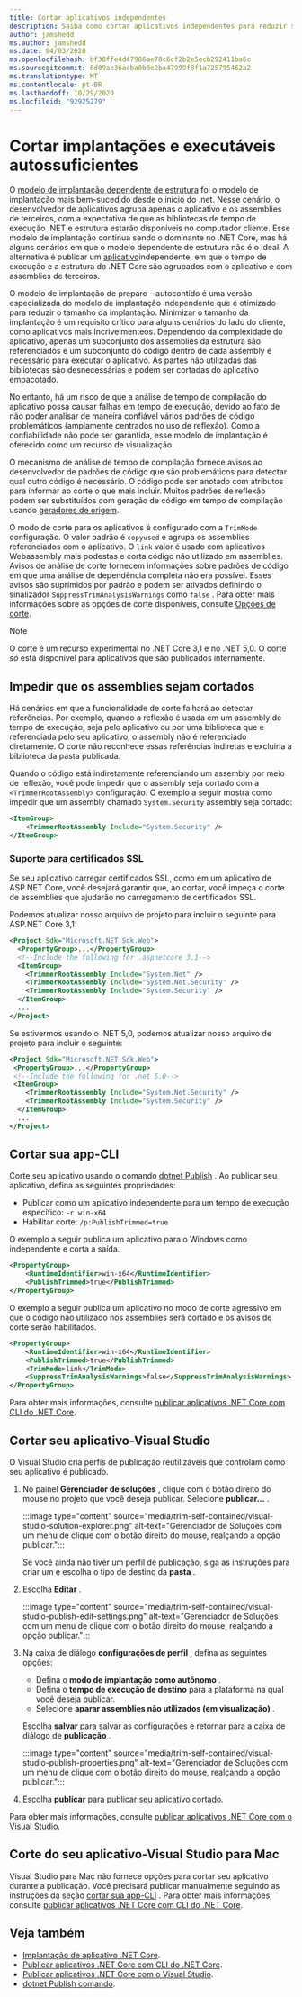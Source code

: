 ```yaml
---
title: Cortar aplicativos independentes
description: Saiba como cortar aplicativos independentes para reduzir seu tamanho. O .NET Core agrupa o tempo de execução com um aplicativo que é publicado de forma independente e, em geral, inclui mais do tempo de execução e, em seguida, é necessário.
author: jamshedd
ms.author: jamshedd
ms.date: 04/03/2020
ms.openlocfilehash: bf38ffe4d47986ae78c6cf2b2e5ecb292411ba6c
ms.sourcegitcommit: 6d09ae36acba0b0e2ba47999f8f1a725795462a2
ms.translationtype: MT
ms.contentlocale: pt-BR
ms.lasthandoff: 10/29/2020
ms.locfileid: "92925279"
---
```

# <a name="trim-self-contained-deployments-and-executables"></a>Cortar implantações e executáveis autossuficientes

O [modelo de implantação dependente de estrutura](index.md#publish-framework-dependent) foi o modelo de implantação mais bem-sucedido desde o início do .net. Nesse cenário, o desenvolvedor de aplicativos agrupa apenas o aplicativo e os assemblies de terceiros, com a expectativa de que as bibliotecas de tempo de execução .NET e estrutura estarão disponíveis no computador cliente. Esse modelo de implantação continua sendo o dominante no .NET Core, mas há alguns cenários em que o modelo dependente de estrutura não é o ideal. A alternativa é publicar um [aplicativo](index.md#publish-self-contained)independente, em que o tempo de execução e a estrutura do .NET Core são agrupados com o aplicativo e com assemblies de terceiros.

O modelo de implantação de preparo – autocontido é uma versão especializada do modelo de implantação independente que é otimizado para reduzir o tamanho da implantação. Minimizar o tamanho da implantação é um requisito crítico para alguns cenários do lado do cliente, como aplicativos mais Incrivelmenteos. Dependendo da complexidade do aplicativo, apenas um subconjunto dos assemblies da estrutura são referenciados e um subconjunto do código dentro de cada assembly é necessário para executar o aplicativo. As partes não utilizadas das bibliotecas são desnecessárias e podem ser cortadas do aplicativo empacotado.

No entanto, há um risco de que a análise de tempo de compilação do aplicativo possa causar falhas em tempo de execução, devido ao fato de não poder analisar de maneira confiável vários padrões de código problemáticos (amplamente centrados no uso de reflexão). Como a confiabilidade não pode ser garantida, esse modelo de implantação é oferecido como um recurso de visualização.

O mecanismo de análise de tempo de compilação fornece avisos ao desenvolvedor de padrões de código que são problemáticos para detectar qual outro código é necessário. O código pode ser anotado com atributos para informar ao corte o que mais incluir. Muitos padrões de reflexão podem ser substituídos com geração de código em tempo de compilação usando [geradores de origem](https://github.com/dotnet/roslyn/blob/master/docs/features/source-generators.md).

O modo de corte para os aplicativos é configurado com a `TrimMode` configuração. O valor padrão é `copyused` e agrupa os assemblies referenciados com o aplicativo. O `link` valor é usado com aplicativos Webassembly mais podestas e corta código não utilizado em assemblies. Avisos de análise de corte fornecem informações sobre padrões de código em que uma análise de dependência completa não era possível. Esses avisos são suprimidos por padrão e podem ser ativados definindo o sinalizador `SuppressTrimAnalysisWarnings` como `false` . Para obter mais informações sobre as opções de corte disponíveis, consulte [Opções de corte](trimming-options.md).

> [!NOTE]
> O corte é um recurso experimental no .NET Core 3,1 e no .NET 5,0. O corte _só_ está disponível para aplicativos que são publicados internamente.

## <a name="prevent-assemblies-from-being-trimmed"></a>Impedir que os assemblies sejam cortados

Há cenários em que a funcionalidade de corte falhará ao detectar referências. Por exemplo, quando a reflexão é usada em um assembly de tempo de execução, seja pelo aplicativo ou por uma biblioteca que é referenciada pelo seu aplicativo, o assembly não é referenciado diretamente. O corte não reconhece essas referências indiretas e excluiria a biblioteca da pasta publicada.

Quando o código está indiretamente referenciando um assembly por meio de reflexão, você pode impedir que o assembly seja cortado com a `<TrimmerRootAssembly>` configuração. O exemplo a seguir mostra como impedir que um assembly chamado `System.Security` assembly seja cortado:

```xml
<ItemGroup>
    <TrimmerRootAssembly Include="System.Security" />
</ItemGroup>
```

### <a name="support-for-ssl-certificates"></a>Suporte para certificados SSL

Se seu aplicativo carregar certificados SSL, como em um aplicativo de ASP.NET Core, você desejará garantir que, ao cortar, você impeça o corte de assemblies que ajudarão no carregamento de certificados SSL.

Podemos atualizar nosso arquivo de projeto para incluir o seguinte para ASP.NET Core 3,1:

```xml
<Project Sdk="Microsoft.NET.Sdk.Web">
  <PropertyGroup>...</PropertyGroup>
  <!--Include the following for .aspnetcore 3.1-->
  <ItemGroup>
    <TrimmerRootAssembly Include="System.Net" />
    <TrimmerRootAssembly Include="System.Net.Security" />
    <TrimmerRootAssembly Include="System.Security" />
  </ItemGroup>
  ...
</Project>
```

Se estivermos usando o .NET 5,0, podemos atualizar nosso arquivo de projeto para incluir o seguinte:

```xml
<Project Sdk="Microsoft.NET.Sdk.Web">
 <PropertyGroup>...</PropertyGroup>
 <!--Include the following for .net 5.0-->
 <ItemGroup>
    <TrimmerRootAssembly Include="System.Net.Security" />
    <TrimmerRootAssembly Include="System.Security" />
  </ItemGroup>
  ...
</Project>
```

## <a name="trim-your-app---cli"></a>Cortar sua app-CLI

Corte seu aplicativo usando o comando [dotnet Publish](../tools/dotnet-publish.md) . Ao publicar seu aplicativo, defina as seguintes propriedades:

- Publicar como um aplicativo independente para um tempo de execução específico: `-r win-x64`
- Habilitar corte: `/p:PublishTrimmed=true`

O exemplo a seguir publica um aplicativo para o Windows como independente e corta a saída.

```xml
<PropertyGroup>
    <RuntimeIdentifier>win-x64</RuntimeIdentifier>
    <PublishTrimmed>true</PublishTrimmed>
</PropertyGroup>
```

O exemplo a seguir publica um aplicativo no modo de corte agressivo em que o código não utilizado nos assemblies será cortado e os avisos de corte serão habilitados.

```xml
<PropertyGroup>
    <RuntimeIdentifier>win-x64</RuntimeIdentifier>
    <PublishTrimmed>true</PublishTrimmed>
    <TrimMode>link</TrimMode>
    <SuppressTrimAnalysisWarnings>false</SuppressTrimAnalysisWarnings>
</PropertyGroup>
```

Para obter mais informações, consulte [publicar aplicativos .NET Core com CLI do .NET Core](deploy-with-cli.md).

## <a name="trim-your-app---visual-studio"></a>Cortar seu aplicativo-Visual Studio

O Visual Studio cria perfis de publicação reutilizáveis que controlam como seu aplicativo é publicado.

01. No painel **Gerenciador de soluções** , clique com o botão direito do mouse no projeto que você deseja publicar. Selecione **publicar...** .

    :::image type="content" source="media/trim-self-contained/visual-studio-solution-explorer.png" alt-text="Gerenciador de Soluções com um menu de clique com o botão direito do mouse, realçando a opção publicar.":::

    Se você ainda não tiver um perfil de publicação, siga as instruções para criar um e escolha o tipo de destino da **pasta** .

01. Escolha **Editar** .

    :::image type="content" source="media/trim-self-contained/visual-studio-publish-edit-settings.png" alt-text="Gerenciador de Soluções com um menu de clique com o botão direito do mouse, realçando a opção publicar.":::

01. Na caixa de diálogo **configurações de perfil** , defina as seguintes opções:

    - Defina o **modo de implantação** **como autônomo** .
    - Defina o **tempo de execução de destino** para a plataforma na qual você deseja publicar.
    - Selecione **aparar assemblies não utilizados (em visualização)** .

    Escolha **salvar** para salvar as configurações e retornar para a caixa de diálogo de **publicação** .

    :::image type="content" source="media/trim-self-contained/visual-studio-publish-properties.png" alt-text="Gerenciador de Soluções com um menu de clique com o botão direito do mouse, realçando a opção publicar.":::

01. Escolha **publicar** para publicar seu aplicativo cortado.

Para obter mais informações, consulte [publicar aplicativos .NET Core com o Visual Studio](deploy-with-vs.md).

## <a name="trim-your-app---visual-studio-for-mac"></a>Corte do seu aplicativo-Visual Studio para Mac

Visual Studio para Mac não fornece opções para cortar seu aplicativo durante a publicação. Você precisará publicar manualmente seguindo as instruções da seção [cortar sua app-CLI](#trim-your-app---cli) . Para obter mais informações, consulte [publicar aplicativos .NET Core com CLI do .NET Core](deploy-with-cli.md).

## <a name="see-also"></a>Veja também

- [Implantação de aplicativo .NET Core](index.md).
- [Publicar aplicativos .NET Core com CLI do .NET Core](deploy-with-cli.md).
- [Publicar aplicativos .NET Core com o Visual Studio](deploy-with-vs.md).
- [dotnet Publish comando](../tools/dotnet-publish.md).
